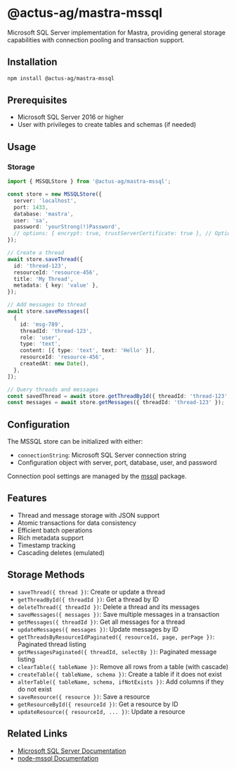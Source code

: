 # @actus-ag/mastra-mssql

Microsoft SQL Server implementation for Mastra, providing general storage capabilities with connection pooling and transaction support.

## Installation

```bash
npm install @actus-ag/mastra-mssql
```

## Prerequisites

- Microsoft SQL Server 2016 or higher
- User with privileges to create tables and schemas (if needed)

## Usage

### Storage

```typescript
import { MSSQLStore } from '@actus-ag/mastra-mssql';

const store = new MSSQLStore({
  server: 'localhost',
  port: 1433,
  database: 'mastra',
  user: 'sa',
  password: 'yourStrong(!)Password',
  // options: { encrypt: true, trustServerCertificate: true }, // Optional
});

// Create a thread
await store.saveThread({
  id: 'thread-123',
  resourceId: 'resource-456',
  title: 'My Thread',
  metadata: { key: 'value' },
});

// Add messages to thread
await store.saveMessages([
  {
    id: 'msg-789',
    threadId: 'thread-123',
    role: 'user',
    type: 'text',
    content: [{ type: 'text', text: 'Hello' }],
    resourceId: 'resource-456',
    createdAt: new Date(),
  },
]);

// Query threads and messages
const savedThread = await store.getThreadById({ threadId: 'thread-123' });
const messages = await store.getMessages({ threadId: 'thread-123' });
```

## Configuration

The MSSQL store can be initialized with either:

- `connectionString`: Microsoft SQL Server connection string
- Configuration object with server, port, database, user, and password

Connection pool settings are managed by the [mssql](https://www.npmjs.com/package/mssql) package.

## Features

- Thread and message storage with JSON support
- Atomic transactions for data consistency
- Efficient batch operations
- Rich metadata support
- Timestamp tracking
- Cascading deletes (emulated)

## Storage Methods

- `saveThread({ thread })`: Create or update a thread
- `getThreadById({ threadId })`: Get a thread by ID
- `deleteThread({ threadId })`: Delete a thread and its messages
- `saveMessages({ messages })`: Save multiple messages in a transaction
- `getMessages({ threadId })`: Get all messages for a thread
- `updateMessages({ messages })`: Update messages by ID
- `getThreadsByResourceIdPaginated({ resourceId, page, perPage })`: Paginated thread listing
- `getMessagesPaginated({ threadId, selectBy })`: Paginated message listing
- `clearTable({ tableName })`: Remove all rows from a table (with cascade)
- `createTable({ tableName, schema })`: Create a table if it does not exist
- `alterTable({ tableName, schema, ifNotExists })`: Add columns if they do not exist
- `saveResource({ resource })`: Save a resource
- `getResourceById({ resourceId })`: Get a resource by ID
- `updateResource({ resourceId, ... })`: Update a resource

## Related Links

- [Microsoft SQL Server Documentation](https://docs.microsoft.com/en-us/sql/sql-server/)
- [node-mssql Documentation](https://www.npmjs.com/package/mssql)
